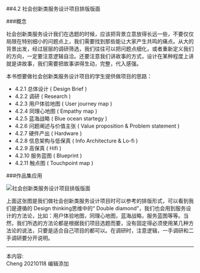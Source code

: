 
##4.2 社会创新类服务设计项目排版版面

###概念

社会创新类服务设计我们在选题的时候，应该把背景立意放得长远一些，不要仅仅局限在特别细小的问题点上，我们需要找到那些能让大家产生共鸣的痛点。从大的背景出发，经过层层的调研筛选，我们往往可以把问题点细化，或者重新定义我们的方向，一定要注意逻辑自洽。还要注意我们讲故事的方式，设计在某种程度上讲就是讲故事，我们需要把故事讲得生动，完整，代入感强。

本书想要做社会创新类服务设计项目的学生提供做项目的思路：

* 4.2.1 总体设计 ( Design Brief )
* 4.2.2 调研 ( Research )
* 4.2.3 用户体验地图 ( User journey map )
* 4.2.4 同理心地图 ( Empathy map )
* 4.2.5 蓝海战略 ( Blue ocean startegy )
* 4.2.6 问题阐述与价值主张 ( Value proposition & Problem statement )
* 4.2.7 硬件产出 ( Hardware )
* 4.2.8 信息架构与低保真 ( Info Architecture & Lo-fi )
* 4.2.9 高保真 ( Hifi )
* 4.2.10 服务蓝图 ( Blueprint )
* 4.2.11 触点图 ( Touchpoint map )


###作品集应用

![ 社会创新类服务设计项目排版版面 ](http://kitpic.makebi.net/2021/social_overview.jpg)


上面这张图是我们做社会创新类服务设计项目时可以参考的排版形式，可以看到我们是遵循的 Design thinking思维中的“ Double diamond”，我们也会用到服务设计的方法论，比如：用户体验地图，同理心地图，蓝海战略，服务蓝图等等。当然，我们所选的方法论都是根据我们项目选题而要，没有固定得必须使用某几种方法论的说法，只要是适合自己项目的都可以。在调研时，注意逻辑，一手调研和二手调研要分开说明。


---
本内容:  
Cheng 20210118 编辑添加
